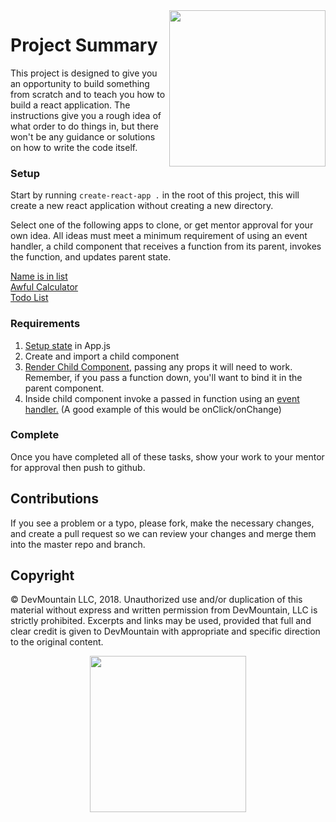 <img src="https://s3.amazonaws.com/devmountain/readme-logo.png" width="250" align="right">

# Project Summary

This project is designed to give you an opportunity to build something from scratch and to teach you how to build a react application. The instructions give you a rough idea of what order to do things in, but there won't be any guidance or solutions on how to write the code itself.

### Setup

Start by running `create-react-app .` in the root of this project, this will create a new react application without creating a new directory.

Select one of the following apps to clone, or get mentor approval for your own idea. All ideas must meet a minimum requirement of using an event handler, a child component that receives a function from its parent, invokes the function, and updates parent state.

[Name is in list](https://wom58kwjp5.codesandbox.io/) </br>
[Awful Calculator](https://2oo6nj0z4j.codesandbox.io/) </br>
[Todo List](https://ko3lk6rp87.codesandbox.io/) </br>

### Requirements

1. [Setup state](https://reactjs.org/docs/state-and-lifecycle.html) in App.js
1. Create and import a child component
1. [Render Child Component,](https://reactjs.org/docs/components-and-props.html) passing any props it will need to work. Remember, if you pass a function down, you'll want to bind it in the parent component.
1. Inside child component invoke a passed in function using an [event handler.](https://reactjs.org/docs/handling-events.html) (A good example of this would be onClick/onChange)

### Complete

Once you have completed all of these tasks, show your work to your mentor for approval then push to github.

## Contributions

If you see a problem or a typo, please fork, make the necessary changes, and create a pull request so we can review your changes and merge them into the master repo and branch.

## Copyright

© DevMountain LLC, 2018. Unauthorized use and/or duplication of this material without express and written permission from DevMountain, LLC is strictly prohibited. Excerpts and links may be used, provided that full and clear credit is given to DevMountain with appropriate and specific direction to the original content.

<p align="center">
<img src="https://s3.amazonaws.com/devmountain/readme-logo.png" width="250">
</p>
